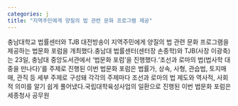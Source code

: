 ```yaml
---
categories: j
title: "지역주민에게 양질의 법 관련 문화 프로그램 제공"
---
```

충남대학교 법률센터와 TJB 대전방송이 지역주민에게 양질의 법 관련 문화 프로그램을 제공하는 법문화 포럼을 개최했다.충남대 법률센터(센터장 손종학)와 TJB(사장 이광축)는 23일, 충남대 중앙도서관에서 ‘법문화 포럼’을 진행했다.‘조선과 로마의 법(법사학 대중을 만나다)’를 주제로 진행된 이번 법문화 포럼은 법률가, 상속, 사형, 관습법, 토지매매, 관직 등 세부 주제로 구성돼 각각의 주제마다 조선과 로마의 법 제도와 역사적, 사회적 의미를 알기 쉽게 풀어냈다.국립대학육성사업의 일환으로 진행된 이번 법문화 포럼은 세종청사 공무원